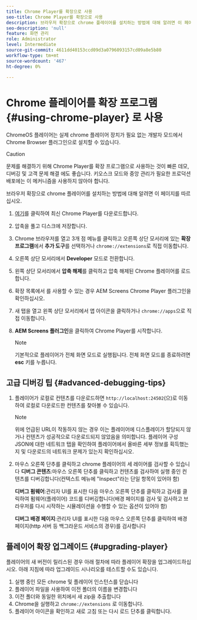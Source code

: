 ```yaml
---
title: Chrome Player를 확장으로 사용
seo-title: Chrome Player를 확장으로 사용
description: 브라우저 확장으로 chrome 플레이어를 설치하는 방법에 대해 알려면 이 페이지를 따르십시오.
seo-description: 'null'
feature: 화면 관리
role: Administrator
level: Intermediate
source-git-commit: 4611dd40153ccd09d3a0796093157cd09a8e5b80
workflow-type: tm+mt
source-wordcount: '467'
ht-degree: 0%

---
```



# Chrome 플레이어를 확장 프로그램 {#using-chrome-player} 로 사용

ChromeOS 플레이어는 실제 chrome 플레이어 장치가 필요 없는 개발자 모드에서 Chrome Browser 플러그인으로 설치할 수 있습니다.

>[!CAUTION]
>
> 문제를 해결하기 위해 Chrome Player를 확장 프로그램으로 사용하는 것이 빠른 데모, 디버깅 및 고객 문제 해결 에도 좋습니다. 키오스크 모드와 중앙 관리가 필요한 프로덕션 배포에는 이 메커니즘을 사용하지 않아야 합니다.

브라우저 확장으로 chrome 플레이어를 설치하는 방법에 대해 알려면 이 페이지를 따르십시오.

1. [여기](https://download.macromedia.com/screens/)를 클릭하여 최신 Chrome Player를 다운로드합니다.

1. 압축을 풀고 디스크에 저장합니다.

1. Chrome 브라우저를 열고 3개 점 메뉴를 클릭하고 오른쪽 상단 모서리에 있는 **확장 프로그램**&#x200B;에서 **추가 도구**&#x200B;를 선택하거나 `chrome://extensions`로 직접 이동합니다.

1. 오른쪽 상단 모서리에서 **Developer** 모드로 전환합니다.

1. 왼쪽 상단 모서리에서 **압축 해제**&#x200B;를 클릭하고 압축 해제된 Chrome 플레이어를 로드합니다.

1. 확장 목록에서 를 사용할 수 있는 경우 AEM Screens Chrome Player 플러그인을 확인하십시오.

1. 새 탭을 열고 왼쪽 상단 모서리에서 앱 아이콘을 클릭하거나 `chrome://apps`으로 직접 이동합니다.

1. **AEM Screens 플러그인**&#x200B;을 클릭하여 Chrome Player를 시작합니다.
   >[!NOTE]
   >
   > 기본적으로 플레이어가 전체 화면 모드로 실행됩니다. 전체 화면 모드를 종료하려면 **esc** 키를 누릅니다.


## 고급 디버깅 팁 {#advanced-debugging-tips}

1. 플레이어가 로컬로 컨텐츠를 다운로드하면 `http://localhost:24502`(으)로 이동하여 로컬로 다운로드한 컨텐츠를 찾아볼 수 있습니다.

   >[!NOTE]
   >
   > 위에 언급된 URL이 작동하지 않는 경우 이는 플레이어에 디스플레이가 할당되지 않거나 컨텐츠가 성공적으로 다운로드되지 않았음을 의미합니다. 플레이어 구성 JSON에 대한 네트워크 탭을 확인하여 플레이어에서 올바른 세부 정보를 획득했는지 및 다운로드의 네트워크 문제가 있는지 확인하십시오.

1. 마우스 오른쪽 단추를 클릭하고 chrome 플레이어의 세 레이어를 검사할 수 있습니다
   **디버그 콘텐츠**:마우스 오른쪽 단추를 클릭하고 컨텐츠를 검사하여 실행 중인 컨텐츠를 디버깅합니다(컨텍스트 메뉴에 &quot;Inspect&quot;라는 단일 항목이 있어야 함)

   **디버그 펌웨어**:관리자 UI를 표시한 다음 마우스 오른쪽 단추를 클릭하고 검사를 클릭하여 펌웨어(플레이어) 코드를 디버깅합니다(배경 페이지를 검사 및 검사하고 브라우저를 다시 시작하는 시뮬레이션을 수행할 수 있는 옵션이 있어야 함)

   **디버그 배경 페이지**:관리자 UI를 표시한 다음 마우스 오른쪽 단추를 클릭하여 배경 페이지(http 서버 등 백그라운드 서비스의 경우)를 검사합니다

## 플레이어 확장 업그레이드 {#upgrading-player}

플레이어의 새 버전이 릴리스된 경우 아래 절차에 따라 플레이어 확장을 업그레이드하십시오. 아래 지침에 따라 업그레이드 시나리오를 테스트할 수도 있습니다.

1. 실행 중인 모든 chrome 및 플레이어 인스턴스를 닫습니다
1. 플레이어 파일을 사용하여 이전 폴더의 이름을 변경합니다
1. 이전 폴더와 동일한 위치에서 새 zip을 추출합니다
1. Chrome을 실행하고 `chrome://extensions` 로 이동합니다.
1. 플레이어 아이콘을 확인하고 새로 고침 또는 다시 로드 단추를 클릭합니다.
